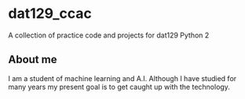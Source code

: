 # dat129_ccac
A collection of practice code and projects for dat129 Python 2

## About me
I am a student of machine learning and A.I.  Although I have studied for many years my present goal is to get caught up with the technology.


